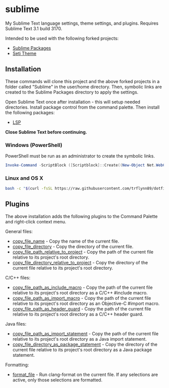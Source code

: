 # sublime

My Sublime Text language settings, theme settings, and plugins. Requires Sublime
Text 3.1 build 3170.

Intended to be used with the following forked projects:
* [Sublime Packages](https://github.com/trflynn89/Packages)
* [Seti Theme](https://github.com/trflynn89/Seti_UI)

## Installation

These commands will clone this project and the above forked projects in a folder
called "Sublime" in the user/home directory. Then, symbolic links are created to
the Sublime Packages directory to apply the settings.

Open Sublime Text once after installation - this will setup needed directories.
Install package control from the command palette. Then install the following
packages:

* [LSP](https://github.com/sublimelsp/LSP)

**Close Sublime Text before continuing.**

### Windows (PowerShell)

PowerShell must be run as an administrator to create the symbolic links.

```PowerShell
Invoke-Command -ScriptBlock ([Scriptblock]::Create((New-Object Net.WebClient).DownloadString('https://raw.githubusercontent.com/trflynn89/dotfiles/master/sublime/install.ps1')))
```

### Linux and OS X

```bash
bash -c "$(curl -fsSL https://raw.githubusercontent.com/trflynn89/dotfiles/master/sublime/install.sh)"
```

## Plugins

The above installation adds the following plugins to the Command Palette and
right-click context menu.

General files:

* [copy_file_name](Flynn/copy_path.py) - Copy the name of the current file.
* [copy_file_directory](Flynn/copy_path.py) - Copy the directory of the current
file.
* [copy_file_path_relative_to_project](Flynn/copy_path.py) - Copy the path of
the current file relative to its project's root directory.
* [copy_file_directory_relative_to_project](Flynn/copy_path.py) - Copy the
directory of the current file relative to its project's root directory.

C/C++ files:

* [copy_file_path_as_include_macro](Flynn/copy_path.py) - Copy the path of the
current file relative to its project's root directory as a C/C++ #include macro.
* [copy_file_path_as_import_macro](Flynn/copy_path.py) - Copy the path of the
current file relative to its project's root directory as an Objective-C #import
macro.
* [copy_file_path_as_header_guard](Flynn/copy_path.py) - Copy the path of the
current file relative to its project's root directory as a C/C++ header guard.

Java files:

* [copy_file_path_as_import_statement](Flynn/copy_path.py) - Copy the path of
the current file relative to its project's root directory as a Java import
statement.
* [copy_file_directory_as_package_statement](Flynn/copy_path.py) - Copy the
directory of the current file relative to its project's root directory as a Java
package statement.

Formatting:

* [format_file](Flynn/format.py) - Run clang-format on the current file. If any
selections are active, only those selections are formatted.
